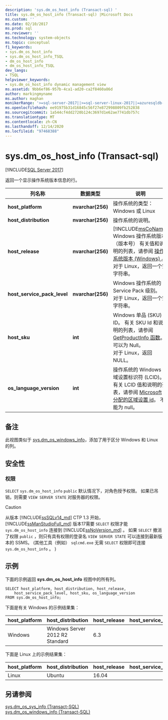 ```yaml
---
description: 'sys.dm_os_host_info (Transact-sql) '
title: sys.dm_os_host_info (Transact-sql) |Microsoft Docs
ms.custom: ''
ms.date: 02/10/2017
ms.prod: sql
ms.reviewer: ''
ms.technology: system-objects
ms.topic: conceptual
f1_keywords:
- sys.dm_os_host_info
- sys.dm_os_host_info_TSQL
- dm_os_host_info
- dm_os_host_info_TSQL
dev_langs:
- TSQL
helpviewer_keywords:
- sys.dm_os_host_info dynamic management view
ms.assetid: 9bb6ef86-957b-4ca1-ad20-ca2f8460a86d
author: markingmyname
ms.author: maghan
monikerRange: '>=sql-server-2017||>=sql-server-linux-2017||=azuresqldb-mi-current'
ms.openlocfilehash: ee91975b31d16845c56f27e872998809fb252838
ms.sourcegitcommit: 1a544cf4dd2720b124c3697d1e62ae7741db757c
ms.translationtype: MT
ms.contentlocale: zh-CN
ms.lasthandoff: 12/14/2020
ms.locfileid: "97468388"
---
```

# <a name="sysdm_os_host_info-transact-sql"></a>sys.dm_os_host_info (Transact-sql) 
[!INCLUDE[SQL Server 2017](../../includes/applies-to-version/sqlserver2017.md)]

返回一个显示操作系统版本信息的行。  
  
|列名称 |数据类型 |说明 |  
|-----------------|---------------|-----------------|  
|**host_platform** |**nvarchar(256)** |操作系统的类型： Windows 或 Linux |
|**host_distribution** |**nvarchar(256)** |操作系统的说明。 |
|**host_release**|**nvarchar(256)**|[!INCLUDE[msCoName](../../includes/msconame-md.md)] Windows 操作系统版本（版本号） 有关值和说明的列表，请参阅 [操作系统版本 (Windows) ](/windows/desktop/SysInfo/operating-system-version)。 <br> 对于 Linux，返回一个空字符串。 |  
|**host_service_pack_level**|**nvarchar(256)**|Windows 操作系统的 Service Pack 级别。 <br> 对于 Linux，返回一个空字符串。 |  
|**host_sku**|**int**|Windows 单品 (SKU) ID。 有关 SKU Id 和说明的列表，请参阅 [GetProductInfo 函数](/windows/win32/api/sysinfoapi/nf-sysinfoapi-getproductinfo)。 可以为 Null。 <br> 对于 Linux，返回 NULL。 |  
|**os_language_version**|**int**|操作系统的 Windows 区域设置标识符 (LCID)。 有关 LCID 值和说明的列表，请参阅 [Microsoft 分配的区域设置 id](/openspecs/windows_protocols/ms-lcid/a9eac961-e77d-41a6-90a5-ce1a8b0cdb9c)。 不能为 null。|  

## <a name="remarks"></a>备注  
此视图类似于 [sys.dm_os_windows_info](../../relational-databases/system-dynamic-management-views/sys-dm-os-windows-info-transact-sql.md)，添加了用于区分 Windows 和 Linux 的列。
  
## <a name="security"></a>安全性  
  
### <a name="permissions"></a>权限  
`SELECT` `sys.dm_os_host_info` `public` 默认情况下，对角色授予权限。 如果已吊销，则需要 `VIEW SERVER STATE` 对服务器的权限。   
 
> [!CAUTION]
>  从版本 [!INCLUDE[ssSQLv14_md](../../includes/sssqlv14-md.md)] CTP 1.3 开始， [!INCLUDE[ssManStudioFull_md](../../includes/ssmanstudiofull-md.md)] 版本17需要 `SELECT` 权限才能 `sys.dm_os_host_info` 连接到 [!INCLUDE[ssNoVersion_md](../../includes/ssnoversion-md.md)] 。 如果 `SELECT` 撤消了权限 `public` ，则只有具有权限的登录名 `VIEW SERVER STATE` 可以连接到最新版本的 SSMS。  (其他工具（例如） `sqlcmd.exe` 无需 `SELECT` 权限即可连接 `sys.dm_os_host_info` 。 ) 

  
## <a name="examples"></a>示例  
 下面的示例返回 **sys.dm_os_host_info** 视图中的所有列。  
  
```  
SELECT host_platform, host_distribution, host_release, 
    host_service_pack_level, host_sku, os_language_version  
FROM sys.dm_os_host_info;  
```  

下面是有关 Windows 的示例结果集：
 
 |host_platform |host_distribution |host_release |host_service_pack_level |host_sku |os_language_version |
 |----- |----- |----- |----- |----- |----- |
 |Windows   |Windows Server 2012 R2 Standard    |6.3    |   |7  |2052 |  

下面是 Linux 上的示例结果集：
 
 |host_platform |host_distribution |host_release |host_service_pack_level |host_sku |os_language_version |
 |----- |----- |----- |----- |----- |----- |
 |Linux |Ubuntu |16.04  |   |Null   |2052 |  

  
## <a name="see-also"></a>另请参阅  
 [sys.dm_os_sys_info (Transact-SQL)](../../relational-databases/system-dynamic-management-views/sys-dm-os-sys-info-transact-sql.md)   
 [sys.dm_os_windows_info (Transact-SQL)](../../relational-databases/system-dynamic-management-views/sys-dm-os-windows-info-transact-sql.md)  
